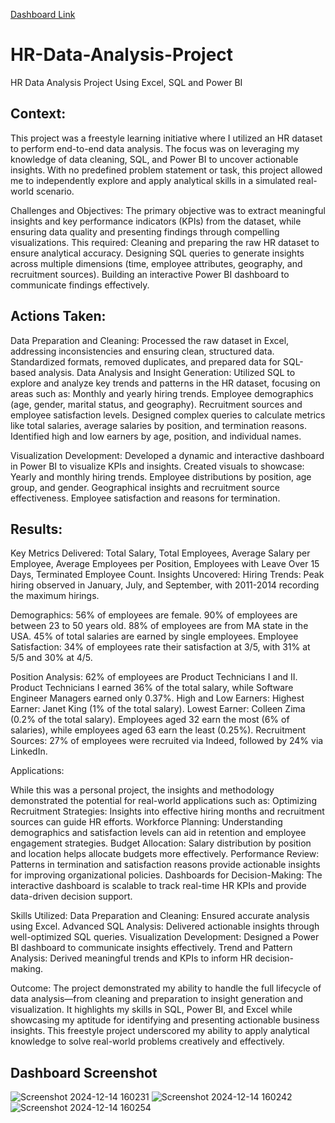 <a href="[https://app.powerbi.com/view?r=eyJrIjoiMzI2Y2I1NDQtZTQ5OS00M2VmLWJjYzMtMGEwMGMyNjk4MTlkIiwidCI6IjE2MGUxZjZhLTg4MjgtNGVkNi04MzE5LWNiNjBhMjhhNDIyZSJ9]" target="_blank">Dashboard Link</a>


# HR-Data-Analysis-Project
HR Data Analysis Project Using Excel, SQL and Power BI

## Context:
This project was a freestyle learning initiative where I utilized an HR dataset to perform end-to-end data analysis. The focus was on leveraging my knowledge of data cleaning, SQL, and Power BI to uncover actionable insights. With no predefined problem statement or task, this project allowed me to independently explore and apply analytical skills in a simulated real-world scenario.

Challenges and Objectives:
The primary objective was to extract meaningful insights and key performance indicators (KPIs) from the dataset, while ensuring data quality and presenting findings through compelling visualizations. This required:
Cleaning and preparing the raw HR dataset to ensure analytical accuracy.
Designing SQL queries to generate insights across multiple dimensions (time, employee attributes, geography, and recruitment sources).
Building an interactive Power BI dashboard to communicate findings effectively.

## Actions Taken:

Data Preparation and Cleaning:
Processed the raw dataset in Excel, addressing inconsistencies and ensuring clean, structured data.
Standardized formats, removed duplicates, and prepared data for SQL-based analysis.
Data Analysis and Insight Generation:
Utilized SQL to explore and analyze key trends and patterns in the HR dataset, focusing on areas such as:
Monthly and yearly hiring trends.
Employee demographics (age, gender, marital status, and geography).
Recruitment sources and employee satisfaction levels.
Designed complex queries to calculate metrics like total salaries, average salaries by position, and termination reasons.
Identified high and low earners by age, position, and individual names.

Visualization Development:
Developed a dynamic and interactive dashboard in Power BI to visualize KPIs and insights.
Created visuals to showcase:
Yearly and monthly hiring trends.
Employee distributions by position, age group, and gender.
Geographical insights and recruitment source effectiveness.
Employee satisfaction and reasons for termination.

## Results:
Key Metrics Delivered:
Total Salary, Total Employees, Average Salary per Employee, Average Employees per Position, Employees with Leave Over 15 Days, Terminated Employee Count.
Insights Uncovered:
Hiring Trends: Peak hiring observed in January, July, and September, with 2011-2014 recording the maximum hirings.

Demographics:
56% of employees are female.
90% of employees are between 23 to 50 years old.
88% of employees are from MA state in the USA.
45% of total salaries are earned by single employees.
Employee Satisfaction:
34% of employees rate their satisfaction at 3/5, with 31% at 5/5 and 30% at 4/5.

Position Analysis:
62% of employees are Product Technicians I and II.
Product Technicians I earned 36% of the total salary, while Software Engineer Managers earned only 0.37%.
High and Low Earners:
Highest Earner: Janet King (1% of the total salary).
Lowest Earner: Colleen Zima (0.2% of the total salary).
Employees aged 32 earn the most (6% of salaries), while employees aged 63 earn the least (0.25%).
Recruitment Sources: 27% of employees were recruited via Indeed, followed by 24% via LinkedIn.

Applications:

While this was a personal project, the insights and methodology demonstrated the potential for real-world applications such as:
Optimizing Recruitment Strategies: Insights into effective hiring months and recruitment sources can guide HR efforts.
Workforce Planning: Understanding demographics and satisfaction levels can aid in retention and employee engagement strategies.
Budget Allocation: Salary distribution by position and location helps allocate budgets more effectively.
Performance Review: Patterns in termination and satisfaction reasons provide actionable insights for improving organizational policies.
Dashboards for Decision-Making: The interactive dashboard is scalable to track real-time HR KPIs and provide data-driven decision support.

Skills Utilized:
Data Preparation and Cleaning: Ensured accurate analysis using Excel.
Advanced SQL Analysis: Delivered actionable insights through well-optimized SQL queries.
Visualization Development: Designed a Power BI dashboard to communicate insights effectively.
Trend and Pattern Analysis: Derived meaningful trends and KPIs to inform HR decision-making.

Outcome:
The project demonstrated my ability to handle the full lifecycle of data analysis—from cleaning and preparation to insight generation and visualization. It highlights my skills in SQL, Power BI, and Excel while showcasing my aptitude for identifying and presenting actionable business insights. This freestyle project underscored my ability to apply analytical knowledge to solve real-world problems creatively and effectively.

## Dashboard Screenshot 
![Screenshot 2024-12-14 160231](https://github.com/user-attachments/assets/be55abe6-ca96-48e5-89c9-bd37d79bad09)
![Screenshot 2024-12-14 160242](https://github.com/user-attachments/assets/f152451c-5a8a-4f21-9f5a-bb0a7fbc75d5)
![Screenshot 2024-12-14 160254](https://github.com/user-attachments/assets/39345855-1e35-4622-83df-2233eae80376)



